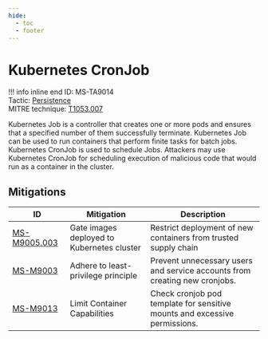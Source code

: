 ```yaml
---
hide:
  - toc
  - footer
---
```


# Kubernetes CronJob

!!! info inline end
    ID: MS-TA9014<br>
    Tactic: [Persistence](../tactics/Persistence/index.md) <br>
    MITRE technique: [T1053.007](https://attack.mitre.org/techniques/T1053/007/)

Kubernetes Job is a controller that creates one or more pods and ensures that a specified number of them successfully terminate. Kubernetes Job can be used to run containers that perform finite tasks for batch jobs. Kubernetes CronJob is used to schedule Jobs. Attackers may use Kubernetes CronJob for scheduling execution of malicious code that would run as a container in the cluster.

## Mitigations

|ID|Mitigation|Description|
|--|----------|-----------|
|[MS-M9005.003](../mitigations/MS-M9005/index.md)|Gate images deployed to Kubernetes cluster|Restrict deployment of new containers from trusted supply chain|
|[MS-M9003](../mitigations/MS-M9003%20Adhere%20to%20least-privilege%20principle.md)|Adhere to least-privilege principle|Prevent unnecessary users and service accounts from creating new cronjobs.|
|[MS-M9013](../mitigations/MS-M9013%20Limit%20Container%20Capabilities.md)|Limit Container Capabilities|Check cronjob pod template for sensitive mounts and excessive permissions.|